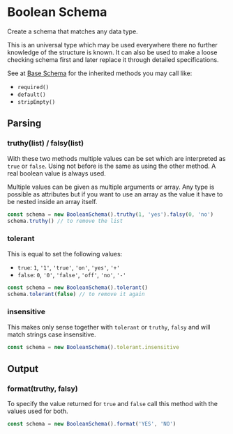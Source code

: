# Boolean Schema

Create a schema that matches any data type.

This is an universal type which may be used everywhere there no further knowledge
of the structure is known. It can also be used to make a loose checking schema
first and later replace it through detailed specifications.

See at [Base Schema](base.md) for the inherited methods you may call like:
- `required()`
- `default()`
- `stripEmpty()`

## Parsing

### truthy(list) / falsy(list)

With these two methods multiple values can be set which are interpreted as `true`
or `false`. Using not before is the same as using the other method.
A real boolean value is always used.

Multiple values can be given as multiple arguments or array. Any type is possible
as attributes but if you want to use an array as the value it have to be nested inside
an array itself.

```js
const schema = new BooleanSchema().truthy(1, 'yes').falsy(0, 'no')
schema.truthy() // to remove the list
```

### tolerant

This is equal to set the following values:
- `true`:  `1`, `'1'`, `'true'`, `'on'`, `'yes'`, `'+'`
- `false`: `0`, `'0'`, `'false'`, `'off'`, `'no'`, `'-'`

```js
const schema = new BooleanSchema().tolerant()
schema.tolerant(false) // to remove it again
```

### insensitive

This makes only sense together with `tolerant` or `truthy`, `falsy` and will match
strings case insensitive.

```js
const schema = new BooleanSchema().tolerant.insensitive
```

## Output

### format(truthy, falsy)

To specify the value returned for `true` and `false` call this method with the
values used for both.

```js
const schema = new BooleanSchema().format('YES', 'NO')
```
